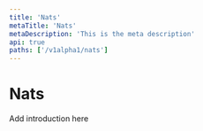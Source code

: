 ```yaml
---
title: 'Nats'
metaTitle: 'Nats'
metaDescription: 'This is the meta description'
api: true
paths: ['/v1alpha1/nats']
---
```


# Nats

Add introduction here
